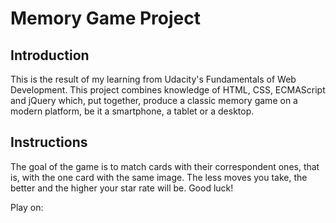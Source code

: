 # Memory Game Project

## Introduction

This is the result of my learning from Udacity's Fundamentals of Web Development. This project combines knowledge of HTML, CSS, ECMAScript and jQuery which, put together, produce a classic memory game on a modern platform, be it a smartphone, a tablet or a desktop.

## Instructions

The goal of the game is to match cards with their correspondent ones, that is, with the one card with the same image. The less moves you take, the better and the higher your star rate will be. Good luck!

Play on: